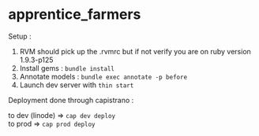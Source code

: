 apprentice_farmers
==================
Setup :

1. RVM should pick up the .rvmrc but if not verify you are on ruby version 1.9.3-p125
2. Install gems : `bundle install`
3. Annotate models : `bundle exec annotate -p before`
4. Launch dev server with `thin start`

Deployment done through capistrano :

to dev (linode) => `cap dev deploy`  
to prod  => `cap prod deploy`  

